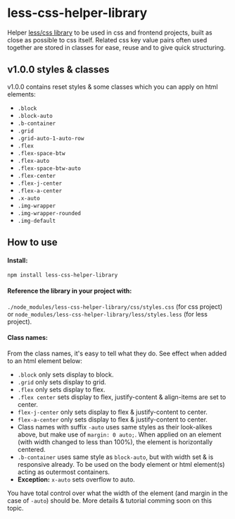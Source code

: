 # less-css-helper-library

Helper [less/css library](https://github.com/code-collabo/less-css-helper-library) to be used in css and frontend projects, built as close as possible to css itself. Related css key value pairs often used together are stored in classes for ease, reuse and to give quick structuring.
 
## v1.0.0 styles & classes
v1.0.0 contains reset styles & some classes which you can apply on html elements:

* `.block` 
* `.block-auto`
* `.b-container` 
* `.grid`
* `.grid-auto-1-auto-row` 
* `.flex` 
* `.flex-space-btw` 
* `.flex-auto` 
* `.flex-space-btw-auto` 
* `.flex-center` 
* `.flex-j-center` 
* `.flex-a-center` 
* `.x-auto` 
* `.img-wrapper` 
* `.img-wrapper-rounded` 
* `.img-default`

## How to use
#### Install:
`npm install less-css-helper-library`

#### Reference the library in your project with:
`./node_modules/less-css-helper-library/css/styles.css` (for css project) or `node_modules/less-css-helper-library/less/styles.less` (for less project).

#### Class names:
From the class names, it's easy to tell what they do. See effect when added to an html element below:
* `.block` only sets display to block.
* `.grid` only sets display to grid. 
* `.flex` only sets display to flex.
* `.flex center` sets display to flex, justify-content & align-items are set to center. 
* `flex-j-center` only sets display to flex & justify-content to center.
* `flex-a-center` only sets display to flex & justify-content to center.
* Class names with suffix `-auto` uses same styles as their look-alikes above, but make use of `margin: 0 auto;`. When applied on an element (with width changed to less than 100%), the element is horizontally centered. 
* `.b-container` uses same style as `block-auto`, but with width set & is responsive already. To be used on the body element or html element(s) acting as outermost containers.
* **Exception:** `x-auto` sets overflow to auto.

You have total control over what the width of the element (and margin in the case of `-auto`) should be. More details & tutorial comming soon on this topic.

